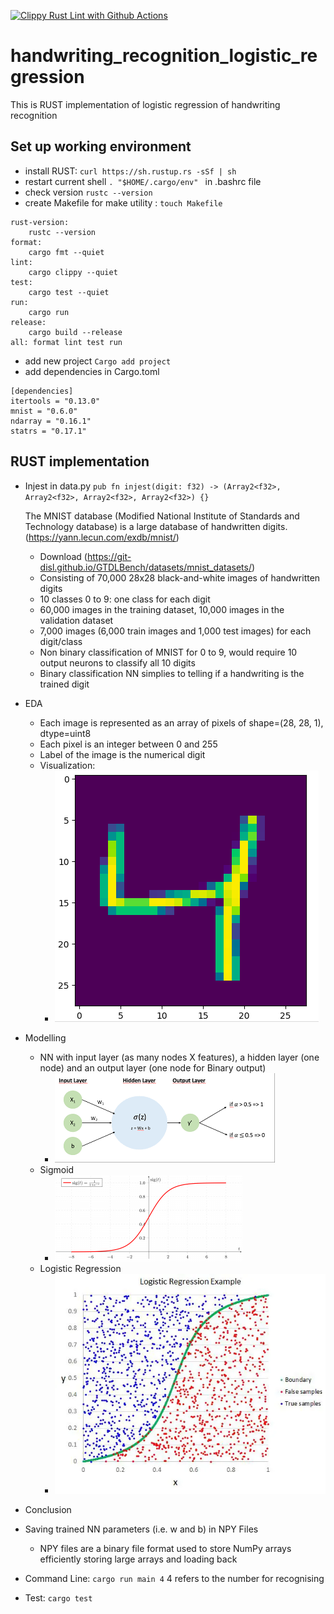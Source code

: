 [![Clippy Rust Lint with Github Actions](https://github.com/sktan888/handwriting_recognition_logistic_regression/actions/workflows/main.yml/badge.svg)](https://github.com/sktan888/handwriting_recognition_logistic_regression/actions/workflows/main.yml)

# handwriting_recognition_logistic_regression
This is RUST implementation of logistic regression of handwriting recognition


## Set up working environment
* install RUST: ```curl https://sh.rustup.rs -sSf | sh```
* restart current shell  ``` . "$HOME/.cargo/env"  ``` in .bashrc file
* check version ``` rustc --version ```
* create Makefile for make utility : ``` touch Makefile ```
``` 
rust-version:
	rustc --version
format:
	cargo fmt --quiet
lint:
	cargo clippy --quiet
test:
	cargo test --quiet
run:
	cargo run
release:
	cargo build --release
all: format lint test run
```
* add new project ```Cargo add project```
* add dependencies in Cargo.toml 
```
[dependencies]
itertools = "0.13.0"
mnist = "0.6.0"
ndarray = "0.16.1"
statrs = "0.17.1"
```


## RUST implementation
* Injest in data.py ``` pub fn injest(digit: f32) -> (Array2<f32>, Array2<f32>, Array2<f32>, Array2<f32>) {} ```

    The MNIST database (Modified National Institute of Standards and Technology database) is a large database of handwritten digits. (https://yann.lecun.com/exdb/mnist/)
    - Download (https://git-disl.github.io/GTDLBench/datasets/mnist_datasets/)
    - Consisting of 70,000 28x28 black-and-white images of handwritten digits
    - 10 classes 0 to 9: one class for each  digit
    - 60,000 images in the training dataset, 10,000 images in the validation dataset
    - 7,000 images (6,000 train images and 1,000 test images) for each digit/class
    - Non binary classification of MNIST for 0 to 9, would require 10 output neurons to classify all 10 digits
    - Binary classification NN simplies to telling if a handwriting is the trained digit

* EDA
    - Each image is represented as an array of pixels of shape=(28, 28, 1), dtype=uint8
    - Each pixel is an integer between 0 and 255 
    - Label of the image is the numerical digit
    - Visualization:
        - ![Handwriting](/assets/images/digitHW.png)

* Modelling
    - NN with input layer (as many nodes X features), a hidden layer (one node) and an output layer (one node for Binary output)
        - ![NN](/assets/images/nn.png)
    - Sigmoid
        - ![Sigmoid](/assets/images/sigmoid.png)
    - Logistic Regression
        - ![LogisticRegression](/assets/images/lr.webp) 
* Conclusion

* Saving trained NN parameters (i.e. w and b) in NPY Files
    - NPY files are a binary file format used to store NumPy arrays efficiently storing large arrays and loading back

* Command Line: ``` cargo run main 4 ``` 4 refers to the number for recognising 

* Test: ``` cargo test ```
